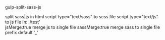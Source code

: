 gulp-split-sass-js

split sass|js in html
script type="text/sass"  to  scss file
script type="text/js"  to js file
In:'./test'			
jsMerge:true		merge js to single file
sassMerge:true		merge sass to single file
prefix 				default '_'


